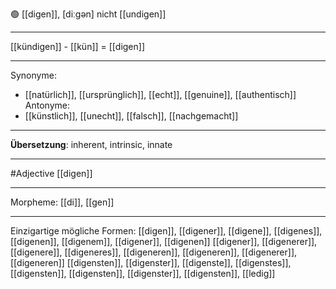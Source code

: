🟢 [[digen]], [diːgən]
nicht [[undigen]]

---
[[kündigen]] - [[kün]] = [[digen]]

---

Synonyme:

- [[natürlich]], [[ursprünglich]], [[echt]], [[genuine]], [[authentisch]]
  Antonyme:
- [[künstlich]], [[unecht]], [[falsch]], [[nachgemacht]]

---
**Übersetzung**:
inherent, intrinsic, innate

---

#Adjective [[digen]]

---

Morpheme:
[[di]], [[gen]]

---

Einzigartige mögliche Formen:
[[digen]], [[digener]], [[digene]], [[digenes]], [[digenen]], [[digenem]], [[digener]], [[digenen]]
[[digener]], [[digenerer]], [[digenere]], [[digeneres]], [[digeneren]], [[digeneren]], [[digenerer]], [[digeneren]]
[[digensten]], [[digenster]], [[digenste]], [[digenstes]], [[digensten]], [[digensten]], [[digenster]], [[digensten]], [[ledig]]
